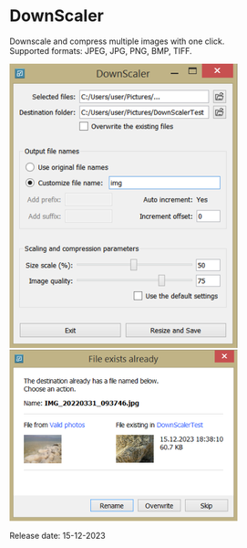 # DownScaler

Downscale and compress multiple images with one click.<br>
Supported formats: JPEG, JPG, PNG, BMP, TIFF.

<img src = "screenshots/DownScalerMainWindow.png" width = 400>
<img src = "screenshots/FileExistsAlreadyDialog.png" width = 400>

Release date: 15-12-2023

